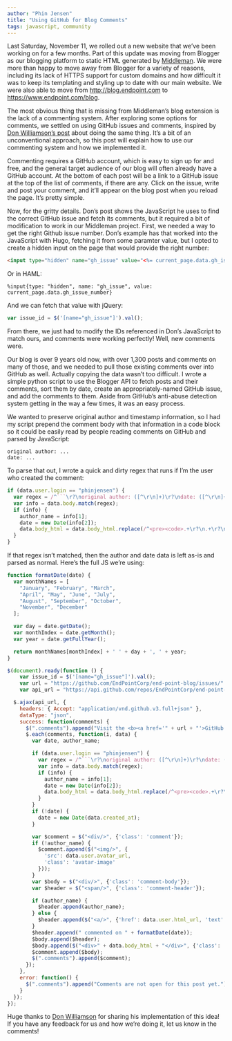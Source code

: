 ```yaml
---
author: "Phin Jensen"
title: "Using GitHub for Blog Comments"
tags: javascript, community
---
```


Last Saturday, November 11, we rolled out a new website that we’ve been working on for a few months. Part of this update was moving from Blogger as our blogging platform to static HTML generated by [Middleman](https://middlemanapp.com). We were more than happy to move away from Blogger for a variety of reasons, including its lack of HTTPS support for custom domains and how difficult it was to keep its templating and styling up to date with our main website. We were also able to move from http://blog.endpoint.com to https://www.endpoint.com/blog.

The most obvious thing that is missing from Middleman’s blog extension is the lack of a commenting system. After exploring some options for comments, we settled on using GitHub issues and comments, inspired by [Don Williamson’s post](http://donw.io/post/github-comments/) about doing the same thing. It’s a bit of an unconventional approach, so this post will explain how to use our commenting system and how we implemented it.

Commenting requires a GitHub account, which is easy to sign up for and free, and the general target audience of our blog will often already have a GitHub account. At the bottom of each post will be a link to a GitHub issue at the top of the list of comments, if there are any. Click on the issue, write and post your comment, and it’ll appear on the blog post when you reload the page. It’s pretty simple.

Now, for the gritty details. Don’s post shows the JavaScript he uses to find the correct GitHub issue and fetch its comments, but it required a bit of modification to work in our Middleman project. First, we needed a way to get the right Github issue number. Don’s example has that worked into the JavaScript with Hugo, fetching it from some paramter value, but I opted to create a hidden input on the page that would provide the right number:

```html
<input type="hidden" name="gh_issue" value="<%= current_page.data.gh_issue_number =>">
```

Or in HAML:

```haml
%input{type: "hidden", name: "gh_issue", value: current_page.data.gh_issue_number}
```

And we can fetch that value with jQuery:

```javascript
var issue_id = $('[name="gh_issue"]').val();
```

From there, we just had to modify the IDs referenced in Don’s JavaScript to match ours, and comments were working perfectly! Well, new comments were.

Our blog is over 9 years old now, with over 1,300 posts and comments on many of those, and we needed to pull those existing comments over into GitHub as well. Actually copying the data wasn’t too difficult. I wrote a simple python script to use the Blogger API to fetch posts and their comments, sort them by date, create an appropriately-named GitHub issue, and add the comments to them. Aside from GitHub’s anti-abuse detection system getting in the way a few times, it was an easy process.

We wanted to preserve original author and timestamp information, so I had my script prepend the comment body with that information in a code block so it could be easily read by people reading comments on GitHub and parsed by JavaScript:

```
original author: ...
date: ...
```

To parse that out, I wrote a quick and dirty regex that runs if I’m the user who created the comment:

```javascript
if (data.user.login == "phinjensen") {
  var regex = /^```\r?\noriginal author: ([^\r\n]+)\r?\ndate: ([^\r\n]+)\r?\n```/;
  var info = data.body.match(regex);
  if (info) {
    author_name = info[1];
    date = new Date(info[2]);
    data.body_html = data.body_html.replace(/^<pre><code>.+\r?\n.+\r?\n<\/code><\/pre>/, '');
  }
}
```

If that regex isn’t matched, then the author and date data is left as-is and parsed as normal. Here’s the full JS we’re using:

```javascript
function formatDate(date) {
  var monthNames = [
    "January", "February", "March",
    "April", "May", "June", "July",
    "August", "September", "October",
    "November", "December"
  ];

  var day = date.getDate();
  var monthIndex = date.getMonth();
  var year = date.getFullYear();

  return monthNames[monthIndex] + ' ' + day + ', ' + year;
}

$(document).ready(function () {
	var issue_id = $('[name="gh_issue"]').val();
	var url = "https://github.com/EndPointCorp/end-point-blog/issues/" + issue_id
	var api_url = "https://api.github.com/repos/EndPointCorp/end-point-blog/issues/" + issue_id + "/comments"

  $.ajax(api_url, {
    headers: { Accept: "application/vnd.github.v3.full+json" },
    dataType: "json",
    success: function(comments) {
      $(".comments").append("Visit the <b><a href='" + url + "'>GitHub Issue</a></b> to comment on this post.");
      $.each(comments, function(i, data) {
        var date, author_name;

        if (data.user.login == "phinjensen") {
          var regex = /^```\r?\noriginal author: ([^\r\n]+)\r?\ndate: ([^\r\n]+)\r?\n```/;
          var info = data.body.match(regex);
          if (info) {
            author_name = info[1];
            date = new Date(info[2]);
            data.body_html = data.body_html.replace(/^<pre><code>.+\r?\n.+\r?\n<\/code><\/pre>/, '');
          }
        }
        if (!date) {
          date = new Date(data.created_at);
        }

        var $comment = $("<div/>", {'class': 'comment'});
        if (!author_name) {
          $comment.append($("<img/>", {
            'src': data.user.avatar_url,
            'class': 'avatar-image'
          }));
        }
        var $body = $("<div/>", {'class': 'comment-body'});
        var $header = $("<span/>", {'class': 'comment-header'});

        if (author_name) {
          $header.append(author_name);
        } else {
          $header.append($("<a/>", {'href': data.user.html_url, 'text': data.user.login}));
        }
        $header.append(" commented on " + formatDate(date));
        $body.append($header);
        $body.append($("<div>" + data.body_html + "</div>", {'class': 'comment-body',}));
        $comment.append($body);
        $(".comments").append($comment);
      });
    },
    error: function() {
      $(".comments").append("Comments are not open for this post yet.");
    }
  });
});
```

Huge thanks to [Don Williamson](http://donw.io/) for sharing his implementation of this idea! If you have any feedback for us and how we’re doing it, let us know in the comments!
